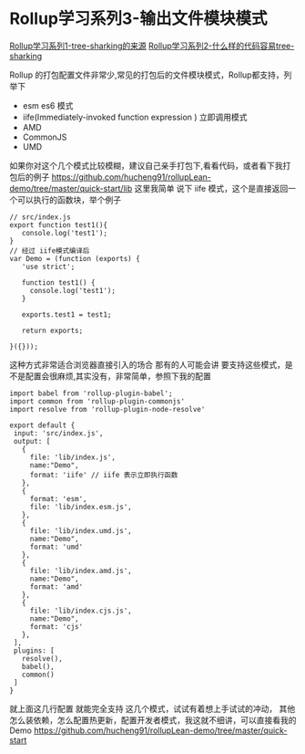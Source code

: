 # Rollup学习系列3-输出文件模块模式

[Rollup学习系列1-tree-sharking的来源](./Rollup学习系列1-tree-sharking的来源)
[Rollup学习系列2-什么样的代码容易tree-sharking](./Rollup学习系列2-什么样的代码容易tree-sharking.md)


Rollup 的打包配置文件非常少,常见的打包后的文件模块模式，Rollup都支持，列举下
- esm  es6 模式
- iife(Immediately-invoked function expression ) 立即调用模式
- AMD
- CommonJS
- UMD

 如果你对这个几个模式比较模糊，建议自己亲手打包下,看看代码，或者看下我打包后的例子
 https://github.com/hucheng91/rollupLean-demo/tree/master/quick-start/lib
 这里我简单 说下 iife 模式，这个是直接返回一个可以执行的函数块，举个例子
 ```
 // src/index.js
 export function test1(){
    console.log('test1');
}
// 经过 iife模式编译后
var Demo = (function (exports) {
    'use strict';

    function test1() {
      console.log('test1');
    }

    exports.test1 = test1;

    return exports;

}({}));

 ```
 这种方式非常适合浏览器直接引入的场合
 那有的人可能会讲 要支持这些模式，是不是配置会很麻烦,其实没有，非常简单，参照下我的配置
 ```
 import babel from 'rollup-plugin-babel';
import common from 'rollup-plugin-commonjs'
import resolve from 'rollup-plugin-node-resolve'

export default {
  input: 'src/index.js',
  output: [
    {
      file: 'lib/index.js',
      name:"Demo",
      format: 'iife' // iife 表示立即执行函数
    },
    {
      format: 'esm',
      file: 'lib/index.esm.js',
    },
    {
      file: 'lib/index.umd.js',
      name:"Demo",
      format: 'umd' 
    },
    {
      file: 'lib/index.amd.js',
      name:"Demo",
      format: 'amd' 
    },
    {
      file: 'lib/index.cjs.js',
      name:"Demo",
      format: 'cjs' 
    },
  ],
  plugins: [
    resolve(), 
    babel(), 
    common()
  ]
}
 ``` 
 就上面这几行配置 就能完全支持 这几个模式，试试有着想上手试试的冲动，
 其他怎么装依赖，怎么配置热更新，配置开发者模式，我这就不细讲，可以直接看我的Demo
 https://github.com/hucheng91/rollupLean-demo/tree/master/quick-start

 

